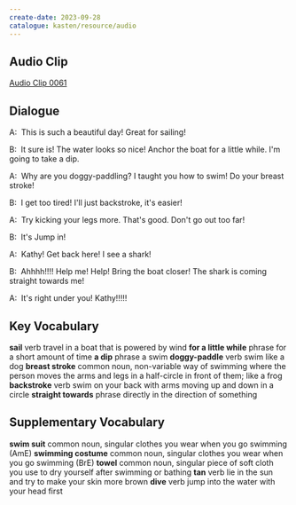 ```yaml
---
create-date: 2023-09-28
catalogue: kasten/resource/audio
---
```


## Audio Clip
[Audio Clip 0061](https://archive.org/download/englishpod_all/englishpod_0061dg.mp3)

## Dialogue
A:  This  is  such  a  beautiful    day!   Great  for  sailing!

B:  It sure is!    The   water   looks   so  nice!    Anchor  the   boat  for a little while.      I'm   going to take a dip.

A:  Why   are    you   doggy-paddling?    I  taught   you   how   to swim!    Do   your   breast stroke!

B:  I   get   too   tired!   I'll   just   backstroke,   it's  easier!

A:  Try  kicking  your   legs  more.    That's   good.    Don't   go out  too    far!

B:  It's  Jump in!

A:  Kathy!    Get back here!    I  see  a   shark!

B:  Ahhhh!!!!   Help me!  Help!    Bring   the   boat  closer!    The   shark   is coming   straight towards  me!

A:  It's   right under  you!     Kathy!!!!!

## Key Vocabulary
**sail**                 verb                        travel in a boat that is powered by wind
**for a little while**   phrase                      for a short amount of time
**a dip**                phrase                      a swim
**doggy-paddle**         verb                        swim like a dog
**breast stroke**        common noun, non-variable   way of swimming where the person moves the arms and legs in a half-circle in front of them; like a frog
**backstroke**           verb                        swim on your back with arms moving up and down in a circle
**straight towards**     phrase                      directly in the direction of something

## Supplementary Vocabulary
**swim suit**          common noun, singular   clothes you wear when you go swimming (AmE)
**swimming costume**   common noun, singular   clothes you wear when you go swimming (BrE)
**towel**              common noun, singular   piece of soft cloth you use to dry yourself after swimming or bathing
**tan**                verb                    lie in the sun and try to make your skin more brown
**dive**               verb                    jump into the water with your head first
